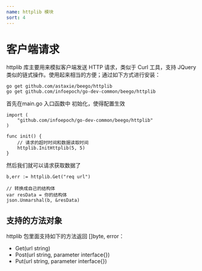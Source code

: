 ```yaml
---
name: httplib 模块
sort: 4
---
```


# 客户端请求

httplib 库主要用来模拟客户端发送 HTTP 请求，类似于 Curl 工具，支持 JQuery 类似的链式操作。使用起来相当的方便；通过如下方式进行安装：

	go get github.com/astaxie/beego/httplib
    go get github.com/infoepoch/go-dev-common/beego/httplib

首先在main.go 入口函数中 初始化，使得配置生效

    import (
	    "github.com/infoepoch/go-dev-common/beego/httplib"
	)

	func init() {
	    // 请求的超时时间和数据读取时间
    	httplib.InitHttplib(5, 5)
    }

然后我们就可以请求获取数据了

    b,err := httplib.Get("req url")
    
    // 转换成自己的结构体
    var resData = 你的结构体
	json.Unmarshal(b, &resData)

## 支持的方法对象

httplib 包里面支持如下的方法返回 []byte, error：

- Get(url string)
- Post(url string, parameter interface{})
- Put(url string, parameter interface{})